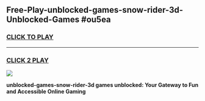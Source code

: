 
## Free-Play-unblocked-games-snow-rider-3d-Unblocked-Games #ou5ea
<h3>
<a href="https://news.freeplayer.one?title=unblocked-games-snow-rider-3d&ref=8M">CLICK TO PLAY</a></h3>
<hr>

<h3>
<a href="https://news.freeplayer.one?title=unblocked-games-snow-rider-3d&ref=8M">CLICK 2 PLAY</a>
  
</h3>

<a href="https://news.freeplayer.one?title=unblocked-games-snow-rider-3d&ref=8M"><img src="https://clearcache.store/games.png"></a>


**unblocked-games-snow-rider-3d games unblocked: Your Gateway to Fun and Accessible Online Gaming**
